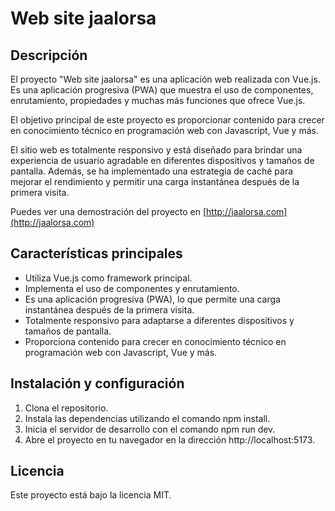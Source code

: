 # Web site jaalorsa

## Descripción

El proyecto "Web site jaalorsa" es una aplicación web realizada con Vue.js. Es una aplicación progresiva (PWA) que muestra el uso de componentes, enrutamiento, propiedades y muchas más funciones que ofrece Vue.js.

El objetivo principal de este proyecto es proporcionar contenido para crecer en conocimiento técnico en programación web con Javascript, Vue y más.

El sitio web es totalmente responsivo y está diseñado para brindar una experiencia de usuario agradable en diferentes dispositivos y tamaños de pantalla. Además, se ha implementado una estrategia de caché para mejorar el rendimiento y permitir una carga instantánea después de la primera visita.

Puedes ver una demostración del proyecto en [http://jaalorsa.com](http://jaalorsa.com)

## Características principales

- Utiliza Vue.js como framework principal.
- Implementa el uso de componentes y enrutamiento.
- Es una aplicación progresiva (PWA), lo que permite una carga instantánea después de la primera visita.
- Totalmente responsivo para adaptarse a diferentes dispositivos y tamaños de pantalla.
- Proporciona contenido para crecer en conocimiento técnico en programación web con Javascript, Vue y más.

## Instalación y configuración

1. Clona el repositorio.
2. Instala las dependencias utilizando el comando npm install.
3. Inicia el servidor de desarrollo con el comando npm run dev.
4. Abre el proyecto en tu navegador en la dirección http://localhost:5173.

## Licencia

Este proyecto está bajo la licencia MIT.